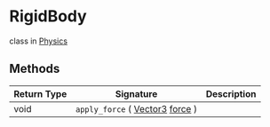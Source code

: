 # RigidBody
class in [Physics](../Physics.md)

## Methods
| Return Type | Signature | Description |
|---|---|---|
| void | `apply_force` ( [Vector3](../Math/Vector3.md) <ins>force</ins> ) |  |

